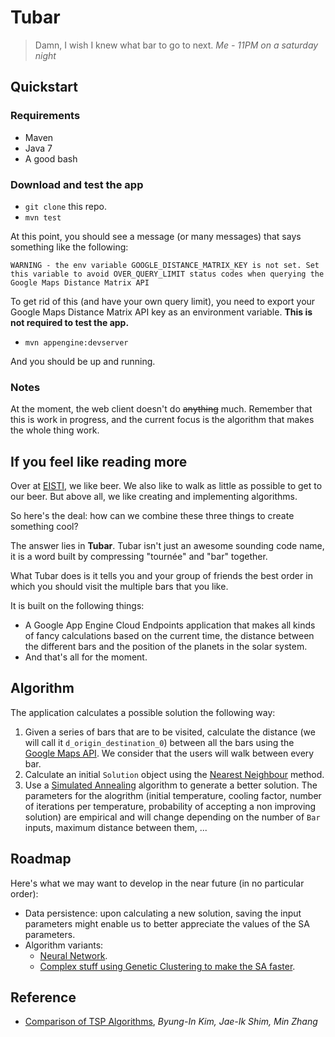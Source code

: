 # Tubar

> Damn, I wish I knew what bar to go to next.
> *Me - 11PM on a saturday night*

## Quickstart

### Requirements

  * Maven
  * Java 7
  * A good bash

### Download and test the app

  * `git clone` this repo.
  * `mvn test`

At this point, you should see a message (or many messages) that says something like the following:

````
WARNING - the env variable GOOGLE_DISTANCE_MATRIX_KEY is not set. Set this variable to avoid OVER_QUERY_LIMIT status codes when querying the Google Maps Distance Matrix API
````

To get rid of this (and have your own query limit), you need to export your Google Maps Distance Matrix API key as an environment variable. **This is not required to test the app.**

  * `mvn appengine:devserver`

And you should be up and running.

### Notes

At the moment, the web client doesn't do ~~anything~~ much. Remember that this is work in progress, and the current focus is the algorithm that makes the whole thing work.

## If you feel like reading more

Over at [EISTI](www.eisti.fr), we like beer. We also like to walk as little as possible to get to our beer. But above all, we like creating and implementing algorithms.

So here's the deal: how can we combine these three things to create something cool?

The answer lies in **Tubar**. Tubar isn't just an awesome sounding code name, it is a word built by compressing "tournée" and "bar" together.

What Tubar does is it tells you and your group of friends the best order in which you should visit the multiple bars that you like. 

It is built on the following things:

  * A Google App Engine Cloud Endpoints application that makes all kinds of fancy calculations based on the current time, the distance between the different bars and the position of the planets in the solar system.
  * And that's all for the moment.

## Algorithm

The application calculates a possible solution the following way:

  1. Given a series of bars that are to be visited, calculate the distance (we will call it `d_origin_destination_0`) between all the bars using the [Google Maps API](https://developers.google.com/maps/documentation/distancematrix/). We consider that the users will walk between every bar.
  1. Calculate an initial `Solution` object using the [Nearest Neighbour](http://en.wikipedia.org/wiki/Nearest_neighbour_algorithm) method.
  1. Use a [Simulated Annealing](http://en.wikipedia.org/wiki/Simulated_annealing) algorithm to generate a better solution. The parameters for the alogrithm (initial temperature, cooling factor, number of iterations per temperature, probability of accepting a non improving solution) are empirical and will change depending on the number of `Bar` inputs, maximum distance between them, ...

## Roadmap

Here's what we may want to develop in the near future (in no particular order):
  * Data persistence: upon calculating a new solution, saving the input parameters might enable us to better appreciate the values of the SA parameters.
  * Algorithm variants: 
    * [Neural Network](http://en.wikipedia.org/wiki/Artificial_neural_network).
    * [Complex stuff using Genetic Clustering to make the SA faster](http://dos.iitm.ac.in/LabPapers/parallelSAJPDC.pdf).

## Reference

  * [Comparison of TSP Algorithms](http://bardzo.be/0sem/NAI/rozne/Comparison%20of%20TSP%20Algorithms/Comparison%20of%20TSP%20Algorithms.PDF), *Byung-In Kim, Jae-Ik Shim, Min Zhang*
